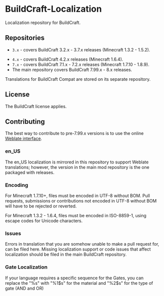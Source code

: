 # BuildCraft-Localization

Localization repository for BuildCraft.

## Repositories

* `3.x` - covers BuildCraft 3.2.x - 3.7.x releases (Minecraft 1.3.2 - 1.5.2).
- `4.x` - covers BuildCraft 4.2.x releases (Minecraft 1.6.4).
- `7.x` - covers BuildCraft 7.1.x - 7.2.x releases (Minecraft 1.7.10 - 1.8.9).
- The main repository covers BuildCraft 7.99.x - 8.x releases.

Translations for BuildCraft Compat are stored on its separate repository.

## License

The BuildCraft license applies.

## Contributing

The best way to contribute to pre-7.99.x versions is to use the online [Weblate interface](https://weblate.asie.pl/projects/buildcraft/).

### en_US

The en_US localization is mirrored in this repository to support Weblate translations; however, the version in the main mod repository is the one packaged with releases.

### Encoding

For Minecraft 1.7.10+, files must be encoded in UTF-8 without BOM. Pull requests, submissions or contributions not encoded in UTF-8 without BOM will have to be rejected or reverted.

For Minecraft 1.3.2 - 1.6.4, files must be encoded in ISO-8859-1, using escape codes for Unicode characters.

### Issues

Errors in translation that you are somehow unable to make a pull request for, can be filed here. Missing localization support or code issues that affect localization should be filed in the main BuildCraft repository.

### Gate Localization

If your language requires a specific sequence for the Gates, you can replace the "%s" with "%1$s" for the material and "%2$s" for the type of gate (AND and OR)
